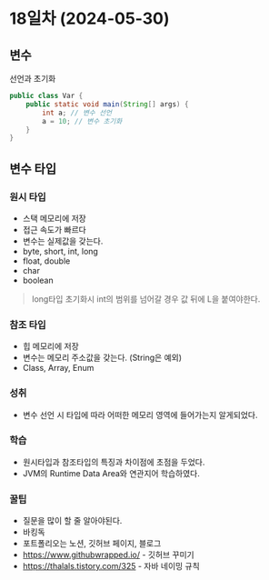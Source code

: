 # 18일차 (2024-05-30)

## 변수

선언과 초기화
```java
public class Var {
    public static void main(String[] args) {
        int a; // 변수 선언
        a = 10; // 변수 초기화
    }
}
```

## 변수 타입

### 원시 타입
- 스택 메모리에 저장
- 접근 속도가 빠르다
- 변수는 실제값을 갖는다.
- byte, short, int, long
- float, double
- char
- boolean
> long타입 초기화시 int의 범위를 넘어갈 경우 값 뒤에 L을 붙여야한다.
### 참조 타입
- 힙 메모리에 저장
- 변수는 메모리 주소값을 갖는다. (String은 예외)
- Class, Array, Enum

### 성취
- 변수 선언 시 타입에 따라 어떠한 메모리 영역에 들어가는지 알게되었다.

### 학습
- 원시타입과 참조타입의 특징과 차이점에 초점을 두었다.
- JVM의 Runtime Data Area와 연관지어 학습하였다.

### 꿀팁
- 질문을 많이 할 줄 알아야된다.
- 바킹독
- 포트폴리오는 노션, 깃허브 페이지, 블로그
- https://www.githubwrapped.io/ - 깃허브 꾸미기
- https://thalals.tistory.com/325 - 자바 네이밍 규칙

